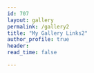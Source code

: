 ```yaml
---
id: 707    
layout: gallery
permalink: /gallery2
title: "My Gallery Links2"
author_profile: true
header:
read_time: false

---
```


